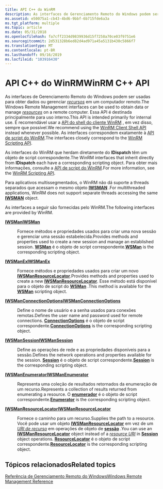 ```yaml
---
title: API C++ do WinRM
description: As interfaces de Gerenciamento Remoto do Windows podem ser usadas para obter dados ou gerenciar recursos em um computador remoto. Essa API é destinada principalmente para uso interno. É recomendável usar a API do shell do cliente WinRM, em vez disso, sempre que possível.
ms.assetid: e50075a1-cb43-4bd6-9bbf-6b715fde6a3a
ms.tgt_platform: multiple
ms.topic: article
ms.date: 05/31/2018
ms.openlocfilehash: fa7cff2334d9839936d15f7258a70ce03f9751e6
ms.sourcegitcommit: 2d531328b6ed82d4ad971a45a5131b430c5866f7
ms.translationtype: MT
ms.contentlocale: pt-BR
ms.lasthandoff: 09/16/2019
ms.locfileid: "103916430"
---
```

# <a name="winrm-c-api"></a><span data-ttu-id="88465-105">API C++ do WinRM</span><span class="sxs-lookup"><span data-stu-id="88465-105">WinRM C++ API</span></span>

<span data-ttu-id="88465-106">As interfaces de Gerenciamento Remoto do Windows podem ser usadas para obter dados ou gerenciar [*recursos*](windows-remote-management-glossary.md) em um computador remoto.</span><span class="sxs-lookup"><span data-stu-id="88465-106">The Windows Remote Management interfaces can be used to obtain data or manage [*resources*](windows-remote-management-glossary.md) on a remote computer.</span></span> <span data-ttu-id="88465-107">Essa API é destinada principalmente para uso interno.</span><span class="sxs-lookup"><span data-stu-id="88465-107">This API is intended primarily for internal use.</span></span> <span data-ttu-id="88465-108">É recomendável usar a [API do shell do cliente WinRM](client-shell-api.md) , em vez disso, sempre que possível.</span><span class="sxs-lookup"><span data-stu-id="88465-108">We recommend using the [WinRM Client Shell API](client-shell-api.md) instead whenever possible.</span></span> <span data-ttu-id="88465-109">As interfaces correspondem exatamente à [API de script do WinRM](winrm-scripting-api.md).</span><span class="sxs-lookup"><span data-stu-id="88465-109">The interfaces closely correspond to the [WinRM Scripting API](winrm-scripting-api.md).</span></span>

<span data-ttu-id="88465-110">As interfaces do WinRM que herdam diretamente do **IDispatch** têm um objeto de script correspondente.</span><span class="sxs-lookup"><span data-stu-id="88465-110">The WinRM interfaces that inherit directly from **IDispatch** each have a corresponding scripting object.</span></span> <span data-ttu-id="88465-111">Para obter mais informações, consulte a [API de script do WinRM](winrm-scripting-api.md).</span><span class="sxs-lookup"><span data-stu-id="88465-111">For more information, see the [WinRM Scripting API](winrm-scripting-api.md).</span></span>

<span data-ttu-id="88465-112">Para aplicativos multissegmentados, o WinRM não dá suporte a threads separados que acessam o mesmo objeto [**IWSMAN**](/windows/desktop/api/WSManDisp/nn-wsmandisp-iwsman) .</span><span class="sxs-lookup"><span data-stu-id="88465-112">For multithreaded applications, WinRM does not support separate threads accessing the same [**IWSMAN**](/windows/desktop/api/WSManDisp/nn-wsmandisp-iwsman) object.</span></span>

<span data-ttu-id="88465-113">As interfaces a seguir são fornecidas pelo WinRM.</span><span class="sxs-lookup"><span data-stu-id="88465-113">The following interfaces are provided by WinRM.</span></span>

<dl> <dt>

<span data-ttu-id="88465-114"><span id="IWSMan"></span><span id="iwsman"></span><span id="IWSMAN"></span>[**IWSMan**](/windows/desktop/api/WSManDisp/nn-wsmandisp-iwsman)</span><span class="sxs-lookup"><span data-stu-id="88465-114"><span id="IWSMan"></span><span id="iwsman"></span><span id="IWSMAN"></span>[**IWSMan**](/windows/desktop/api/WSManDisp/nn-wsmandisp-iwsman)</span></span>
</dt> <dd>

<span data-ttu-id="88465-115">Fornece métodos e propriedades usados para criar uma nova sessão e gerenciar uma sessão estabelecida.</span><span class="sxs-lookup"><span data-stu-id="88465-115">Provides methods and properties used to create a new session and manage an established session.</span></span> <span data-ttu-id="88465-116">[**WSMan**](wsman.md) é o objeto de script correspondente.</span><span class="sxs-lookup"><span data-stu-id="88465-116">[**WSMan**](wsman.md) is the corresponding scripting object.</span></span>

</dd> <dt>

<span data-ttu-id="88465-117"><span id="IWSManEx"></span><span id="iwsmanex"></span><span id="IWSMANEX"></span>[**IWSManEx**](/windows/desktop/api/WSManDisp/nn-wsmandisp-iwsman)</span><span class="sxs-lookup"><span data-stu-id="88465-117"><span id="IWSManEx"></span><span id="iwsmanex"></span><span id="IWSMANEX"></span>[**IWSManEx**](/windows/desktop/api/WSManDisp/nn-wsmandisp-iwsman)</span></span>
</dt> <dd>

<span data-ttu-id="88465-118">Fornece métodos e propriedades usados para criar um novo [**IWSManResourceLocator**](/windows/desktop/api/WSManDisp/nn-wsmandisp-iwsmanresourcelocator).</span><span class="sxs-lookup"><span data-stu-id="88465-118">Provides methods and properties used to create a new [**IWSManResourceLocator**](/windows/desktop/api/WSManDisp/nn-wsmandisp-iwsmanresourcelocator).</span></span> <span data-ttu-id="88465-119">Esse método está disponível para o objeto de script do [**WSMan**](wsman.md) .</span><span class="sxs-lookup"><span data-stu-id="88465-119">This method is available for the [**WSMan**](wsman.md) scripting object.</span></span>

</dd> <dt>

<span data-ttu-id="88465-120"><span id="IWSManConnectionOptions"></span><span id="iwsmanconnectionoptions"></span><span id="IWSMANCONNECTIONOPTIONS"></span>[**IWSManConnectionOptions**](/windows/desktop/api/WSManDisp/nn-wsmandisp-iwsmanconnectionoptions)</span><span class="sxs-lookup"><span data-stu-id="88465-120"><span id="IWSManConnectionOptions"></span><span id="iwsmanconnectionoptions"></span><span id="IWSMANCONNECTIONOPTIONS"></span>[**IWSManConnectionOptions**](/windows/desktop/api/WSManDisp/nn-wsmandisp-iwsmanconnectionoptions)</span></span>
</dt> <dd>

<span data-ttu-id="88465-121">Define o nome de usuário e a senha usados para conexões remotas.</span><span class="sxs-lookup"><span data-stu-id="88465-121">Defines the user name and password used for remote connections.</span></span> <span data-ttu-id="88465-122">[**ConnectionOptions**](connectionoptions.md) é o objeto de script correspondente.</span><span class="sxs-lookup"><span data-stu-id="88465-122">[**ConnectionOptions**](connectionoptions.md) is the corresponding scripting object.</span></span>

</dd> <dt>

<span data-ttu-id="88465-123"><span id="IWSManSession"></span><span id="iwsmansession"></span><span id="IWSMANSESSION"></span>[**IWSManSession**](/windows/desktop/api/WSManDisp/nn-wsmandisp-iwsmansession)</span><span class="sxs-lookup"><span data-stu-id="88465-123"><span id="IWSManSession"></span><span id="iwsmansession"></span><span id="IWSMANSESSION"></span>[**IWSManSession**](/windows/desktop/api/WSManDisp/nn-wsmandisp-iwsmansession)</span></span>
</dt> <dd>

<span data-ttu-id="88465-124">Define as operações de rede e as propriedades disponíveis para a sessão.</span><span class="sxs-lookup"><span data-stu-id="88465-124">Defines the network operations and properties available for the session.</span></span> <span data-ttu-id="88465-125">[**Session**](session.md) é o objeto de script correspondente.</span><span class="sxs-lookup"><span data-stu-id="88465-125">[**Session**](session.md) is the corresponding scripting object.</span></span>

</dd> <dt>

<span data-ttu-id="88465-126"><span id="IWSManEnumerator"></span><span id="iwsmanenumerator"></span><span id="IWSMANENUMERATOR"></span>[**IWSManEnumerator**](/windows/desktop/api/WSManDisp/nn-wsmandisp-iwsmanenumerator)</span><span class="sxs-lookup"><span data-stu-id="88465-126"><span id="IWSManEnumerator"></span><span id="iwsmanenumerator"></span><span id="IWSMANENUMERATOR"></span>[**IWSManEnumerator**](/windows/desktop/api/WSManDisp/nn-wsmandisp-iwsmanenumerator)</span></span>
</dt> <dd>

<span data-ttu-id="88465-127">Representa uma coleção de resultados retornados da enumeração de um recurso.</span><span class="sxs-lookup"><span data-stu-id="88465-127">Represents a collection of results returned from enumerating a resource.</span></span> <span data-ttu-id="88465-128">O [**enumerador**](enumerator.md) é o objeto de script correspondente.</span><span class="sxs-lookup"><span data-stu-id="88465-128">[**Enumerator**](enumerator.md) is the corresponding scripting object.</span></span>

</dd> <dt>

<span data-ttu-id="88465-129"><span id="IWSManResourceLocator"></span><span id="iwsmanresourcelocator"></span><span id="IWSMANRESOURCELOCATOR"></span>[**IWSManResourceLocator**](/windows/desktop/api/WSManDisp/nn-wsmandisp-iwsmanresourcelocator)</span><span class="sxs-lookup"><span data-stu-id="88465-129"><span id="IWSManResourceLocator"></span><span id="iwsmanresourcelocator"></span><span id="IWSMANRESOURCELOCATOR"></span>[**IWSManResourceLocator**](/windows/desktop/api/WSManDisp/nn-wsmandisp-iwsmanresourcelocator)</span></span>
</dt> <dd>

<span data-ttu-id="88465-130">Fornece o caminho para um recurso.</span><span class="sxs-lookup"><span data-stu-id="88465-130">Supplies the path to a resource.</span></span> <span data-ttu-id="88465-131">Você pode usar um objeto [**IWSManResourceLocator**](/windows/desktop/api/WSManDisp/nn-wsmandisp-iwsmanresourcelocator) em vez de um [*URI de recurso*](windows-remote-management-glossary.md) em operações de objeto de [**sessão**](session.md) .</span><span class="sxs-lookup"><span data-stu-id="88465-131">You can use an [**IWSManResourceLocator**](/windows/desktop/api/WSManDisp/nn-wsmandisp-iwsmanresourcelocator) object instead of a [*resource URI*](windows-remote-management-glossary.md) in [**Session**](session.md) object operations.</span></span> <span data-ttu-id="88465-132">[**ResourceLocator**](resourcelocator.md) é o objeto de script correspondente.</span><span class="sxs-lookup"><span data-stu-id="88465-132">[**ResourceLocator**](resourcelocator.md) is the corresponding scripting object.</span></span>

</dd> </dl>

## <a name="related-topics"></a><span data-ttu-id="88465-133">Tópicos relacionados</span><span class="sxs-lookup"><span data-stu-id="88465-133">Related topics</span></span>

<dl> <dt>

[<span data-ttu-id="88465-134">Referência de Gerenciamento Remoto do Windows</span><span class="sxs-lookup"><span data-stu-id="88465-134">Windows Remote Management Reference</span></span>](windows-remote-management-reference.md)
</dt> </dl>

 

 




